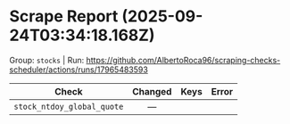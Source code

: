 # Scrape Report (2025-09-24T03:34:18.168Z)

Group: `stocks`  |  Run: https://github.com/AlbertoRoca96/scraping-checks-scheduler/actions/runs/17965483593

| Check | Changed | Keys | Error |
|---|:---:|:--|:--|
| `stock_ntdoy_global_quote` | — |  |  |
